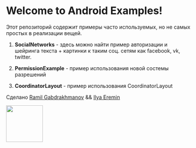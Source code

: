 Welcome to Android Examples!
===================

Этот репозиторий содержит примеры часто используемых, но не самых простых в реализации вещей.

1. **SocialNetworks** - здесь можно найти пример авторизации и шейринга текста + картинки к таким соц. сетям как facebook, vk, twitter.

2. **PermissionExample** - пример использования новой состемы разрешений 

3. **CoordinatorLayout** - пример использования CoordinatorLayout






Сделано [Ramil Gabdrakhmanov](https://github.com/RamilGabdrakhmanov) && [Ilya Eremin](https://github.com/IlyaEremin)

[<img src="http://www.flatstack.com/logo.svg" width="100"/>](http://www.flatstack.com)
